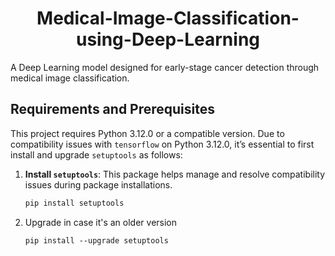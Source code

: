 <h1 align ="center"> Medical-Image-Classification-using-Deep-Learning </h1>

A Deep Learning model designed for early-stage cancer detection through medical image classification.

## Requirements and Prerequisites

This project requires Python 3.12.0 or a compatible version. Due to compatibility issues with `tensorflow` on Python 3.12.0, it’s essential to first install and upgrade `setuptools` as follows:

1. **Install `setuptools`**: This package helps manage and resolve compatibility issues during package installations.
   
   ```bash
   pip install setuptools
   ```
2. Upgrade in case it's an older version

   ```
   pip install --upgrade setuptools
   ```
   
